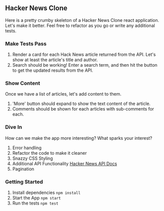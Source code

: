 ## Hacker News Clone

Here is a pretty crumby skeleton of a Hacker News Clone react application. Let's make it better. Feel free to refactor as you go or write any additional tests.

### Make Tests Pass

1. Render a card for each Hack News article returned from the API. Let's show at least the article's title and author.
1. Search should be working! Enter a search term, and then hit the button to get the updated results from the API.

### Show Content

Once we have a list of articles, let's add content to them.

1.  'More' button should expand to show the text content of the article.
1.  Comments should be shown for each articles with sub-comments for each.

### Dive In

How can we make the app more interesting? What sparks your interest?

1. Error handling
1. Refactor the code to make it cleaner
1. Snazzy CSS Styling
1. Additional API Functionality [Hacker News API Docs](https://hn.algolia.com/api)
1. Pagination

### Getting Started

1. Install dependencies `npm install`
1. Start the App `npm start`
1. Run the tests `npm test`
